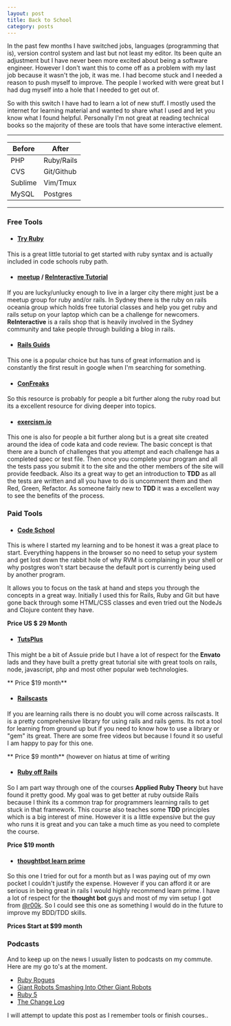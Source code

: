```yaml
---
layout: post
title: Back to School
category: posts
---
```

In the past few months I have switched jobs, languages (programming that is), version control system and last but not least my editor. Its been quite an adjustment but I have never been more excited about being a software engineer. However I don't want this to come off as a problem with my last job because it wasn't the job, it was me. I had become stuck and I needed a reason to push myself to improve. The people I worked with were great but I had dug myself into a hole that I needed to get out of.

So with this switch I have had to learn a lot of new stuff. I mostly used the internet for learning material and wanted to share what I used and let you know what I found helpful. Personally I'm not great at reading technical books so the majority of these are tools that have some interactive element.

------------------------
| Before  | After      |
| ------- | ---------- |
| PHP     | Ruby/Rails |
| CVS     | Git/Github |
| Sublime | Vim/Tmux   |
| MySQL   | Postgres   |
------------------------

### Free Tools
 - #### [Try Ruby](http://tryruby.org)
 
 This is a great little tutorial to get started with ruby syntax and is actually included in code schools ruby path.

 - #### [meetup](http://meetup.com) / [ReInteractive Tutorial](http://www.reinteractive.net/posts/32-ruby-on-rails-3-2-blog-in-15-minutes-step-by-step)

  If you are lucky/unlucky enough to live in a larger city there might just be a meetup group for ruby and/or rails. In Sydney there is the ruby on rails oceania group which holds free tutorial classes and help you get ruby and rails setup on your laptop which can be a challenge for newcomers. **ReInteractive** is a rails shop that is heavily involved in the Sydney community and take people through building a blog in rails.

 - #### [Rails Guids](http://guides.rubyonrails.org/)

 This one is a popular choice but has tuns of great information and is constantly the first result in google when I'm searching for something. 

 - #### [ConFreaks](http://www.confreaks.com/)

 So this resource is probably for people a bit further along the ruby road but its a excellent resource for diving deeper into topics.

 - #### [exercism.io](http://exercism.io)

  This one is also for people a bit further along but is a great site created around the idea of code kata and code review. The basic concept is that there are a bunch of challenges that you attempt and each challenge has a completed spec or test file. Then once you complete your program and all the tests pass you submit it to the site and the other members of the site will provide feedback. Also its a great way to get an introduction to **TDD** as all the tests are written and all you have to do is uncomment them and then Red, Green, Refactor. As someone fairly new to **TDD** it was a excellent way to see the benefits of the process.
 
### Paid Tools
 - #### [Code School](http://codeschool.com)

  This is where I started my learning and to be honest it was a great place to start. Everything happens in the browser so no need to setup your system and get lost down the rabbit hole of why RVM is complaining in your shell or why postgres won't start because the default port is currently being used by another program.

  It allows you to focus on the task at hand and steps you through the concepts in a great way. Initially I used this for Rails, Ruby and Git but have gone back through some HTML/CSS classes and even tried out the NodeJs and Clojure content they have.

  **Price US $ 29 Month**

 - #### [TutsPlus](https://tutsplus.com/)

  This might be a bit of Assuie pride but I have a lot of respect for the **Envato** lads and they have built a pretty great tutorial site with great tools on rails, node, javascript, php and most other popular web technologies.

  ** Price $19 month**

 - #### [Railscasts](http://railscasts.com)

  If you are learning rails there is no doubt you will come across railscasts. It is a pretty comprehensive library for using rails and rails gems. Its not a tool for learning from ground up but if you need to know how to use a library or "gem" its great. There are some free videos but because I found it so useful I am happy to pay for this one.

 ** Price $9 month** (however on hiatus at time of writing
 
 - #### [Ruby off Rails](rubyoffrails.com)

  So I am part way through one of the courses **Applied Ruby Theory** but have found it pretty good. My goal was to get better at ruby outside Rails because I think its a common trap for programmers learning rails to get stuck in that framework. This course also teaches some **TDD** principles which is a big interest of mine. However it is a little expensive but the guy who runs it is great and you can take a much time as you need to complete the course.

  **Price $19 month**

 - #### [thoughtbot learn prime](https://learn.thoughtbot.com/)

  So this one I tried for out for a month but as I was paying out of my own pocket I couldn't justify the expense. However if you can afford it or are serious in being great in rails I would highly recommend learn prime. I have a lot of respect for the **thought bot** guys and most of my vim setup I got from [@r00k](https://twitter.com/r00k). So I could see this one as something I would do in the future to improve my BDD/TDD skills.

  **Prices Start at $99 month**

### Podcasts

And to keep up on the news I usually listen to podcasts on my commute. Here are my go to's at the moment.

 - [Ruby Rogues](http://rubyrogues.com/)
 - [Giant Robots Smashing Into Other Giant Robots](http://robots.thoughtbot.com/)
 - [Ruby 5](http://ruby5.envylabs.com/)
 - [The Change Log](http://thechangelog.com/)

I will attempt to update this post as I remember tools or finish courses..
